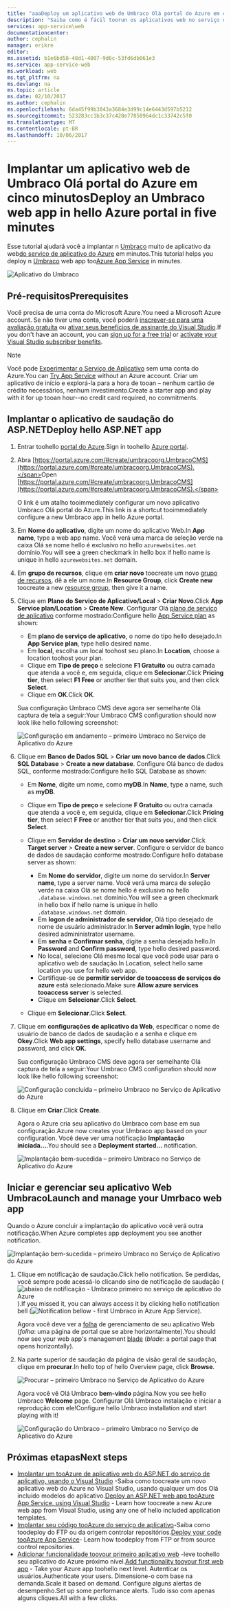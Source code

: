 ```yaml
---
title: "aaaDeploy um aplicativo web de Umbraco Olá portal do Azure em cinco minutos | Microsoft Docs"
description: "Saiba como é fácil toorun os aplicativos web no serviço de aplicativo ao implantar um aplicativo ASP.NET de exemplo. Veja os resultados imediatamente."
services: app-service\web
documentationcenter: 
author: cephalin
manager: erikre
editor: 
ms.assetid: b1e6bd58-48d1-4007-9d6c-53fd6db061e3
ms.service: app-service-web
ms.workload: web
ms.tgt_pltfrm: na
ms.devlang: na
ms.topic: article
ms.date: 02/10/2017
ms.author: cephalin
ms.openlocfilehash: 6da45f99b3043a3684e3d99c14e6443d597b5212
ms.sourcegitcommit: 523283cc1b3c37c428e77850964dc1c33742c5f0
ms.translationtype: MT
ms.contentlocale: pt-BR
ms.lasthandoff: 10/06/2017
---
```

# <a name="deploy-an-umbraco-web-app-in-hello-azure-portal-in-five-minutes"></a><span data-ttu-id="cc9af-104">Implantar um aplicativo web de Umbraco Olá portal do Azure em cinco minutos</span><span class="sxs-lookup"><span data-stu-id="cc9af-104">Deploy an Umbraco web app in hello Azure portal in five minutes</span></span>

<span data-ttu-id="cc9af-105">Esse tutorial ajudará você a implantar n [Umbraco](https://our.umbraco.org/) muito de aplicativo da web[do serviço de aplicativo do Azure](../app-service/app-service-value-prop-what-is.md) em minutos.</span><span class="sxs-lookup"><span data-stu-id="cc9af-105">This tutorial helps you deploy n [Umbraco](https://our.umbraco.org/) web app too[Azure App Service](../app-service/app-service-value-prop-what-is.md) in minutes.</span></span>

![Aplicativo do Umbraco](./media/app-service-web-get-started-dotnet-portal/defaultpage.png)

## <a name="prerequisites"></a><span data-ttu-id="cc9af-107">Pré-requisitos</span><span class="sxs-lookup"><span data-stu-id="cc9af-107">Prerequisites</span></span>
<span data-ttu-id="cc9af-108">Você precisa de uma conta do Microsoft Azure.</span><span class="sxs-lookup"><span data-stu-id="cc9af-108">You need a Microsoft Azure account.</span></span> <span data-ttu-id="cc9af-109">Se não tiver uma conta, você poderá [inscrever-se para uma avaliação gratuita](https://azure.microsoft.com/pricing/free-trial/?WT.mc_id=A261C142F) ou [ativar seus benefícios de assinante do Visual Studio](https://azure.microsoft.com/pricing/member-offers/msdn-benefits-details/?WT.mc_id=A261C142F).</span><span class="sxs-lookup"><span data-stu-id="cc9af-109">If you don't have an account, you can [sign up for a free trial](https://azure.microsoft.com/pricing/free-trial/?WT.mc_id=A261C142F) or [activate your Visual Studio subscriber benefits](https://azure.microsoft.com/pricing/member-offers/msdn-benefits-details/?WT.mc_id=A261C142F).</span></span>

> [!NOTE]
> <span data-ttu-id="cc9af-110">Você pode [Experimentar o Serviço de Aplicativo](https://azure.microsoft.com/try/app-service/) sem uma conta do Azure.</span><span class="sxs-lookup"><span data-stu-id="cc9af-110">You can [Try App Service](https://azure.microsoft.com/try/app-service/) without an Azure account.</span></span> <span data-ttu-id="cc9af-111">Criar um aplicativo de início e explorá-la para a hora de tooan – nenhum cartão de crédito necessários, nenhum investimento.</span><span class="sxs-lookup"><span data-stu-id="cc9af-111">Create a starter app and play with it for up tooan hour--no credit card required, no commitments.</span></span>
> 
> 

## <a name="deploy-hello-aspnet-app"></a><span data-ttu-id="cc9af-112">Implantar o aplicativo de saudação do ASP.NET</span><span class="sxs-lookup"><span data-stu-id="cc9af-112">Deploy hello ASP.NET app</span></span>
1. <span data-ttu-id="cc9af-113">Entrar toohello [portal do Azure](https://portal.azure.com).</span><span class="sxs-lookup"><span data-stu-id="cc9af-113">Sign in toohello [Azure portal](https://portal.azure.com).</span></span>

2. <span data-ttu-id="cc9af-114">Abra [https://portal.azure.com/#create/umbracoorg.UmbracoCMS](https://portal.azure.com/#create/umbracoorg.UmbracoCMS).</span><span class="sxs-lookup"><span data-stu-id="cc9af-114">Open [https://portal.azure.com/#create/umbracoorg.UmbracoCMS](https://portal.azure.com/#create/umbracoorg.UmbracoCMS).</span></span>

    <span data-ttu-id="cc9af-115">O link é um atalho tooimmediately configurar um novo aplicativo Umbraco Olá portal do Azure.</span><span class="sxs-lookup"><span data-stu-id="cc9af-115">This link is a shortcut tooimmediately configure a new Umbraco app in hello Azure portal.</span></span>

3. <span data-ttu-id="cc9af-116">Em **Nome do aplicativo**, digite um nome do aplicativo Web.</span><span class="sxs-lookup"><span data-stu-id="cc9af-116">In **App name**, type a web app name.</span></span> <span data-ttu-id="cc9af-117">Você verá uma marca de seleção verde na caixa Olá se nome hello é exclusivo no hello `azurewebsites.net` domínio.</span><span class="sxs-lookup"><span data-stu-id="cc9af-117">You will see a green checkmark in hello box if hello name is unique in hello `azurewebsites.net` domain.</span></span>
   
5. <span data-ttu-id="cc9af-118">Em **grupo de recursos**, clique em **criar novo** toocreate um novo [grupo de recursos](../azure-resource-manager/resource-group-overview.md), dê a ele um nome.</span><span class="sxs-lookup"><span data-stu-id="cc9af-118">In **Resource Group**, click **Create new** toocreate a new [resource group](../azure-resource-manager/resource-group-overview.md), then give it a name.</span></span>

7. <span data-ttu-id="cc9af-119">Clique em **Plano do Serviço de Aplicativo/Local** > **Criar Novo**.</span><span class="sxs-lookup"><span data-stu-id="cc9af-119">Click **App Service plan/Location** > **Create New**.</span></span> <span data-ttu-id="cc9af-120">Configurar Olá [plano de serviço de aplicativo](../app-service/azure-web-sites-web-hosting-plans-in-depth-overview.md) conforme mostrado:</span><span class="sxs-lookup"><span data-stu-id="cc9af-120">Configure hello [App Service plan](../app-service/azure-web-sites-web-hosting-plans-in-depth-overview.md) as shown:</span></span>

    - <span data-ttu-id="cc9af-121">Em **plano de serviço de aplicativo**, o nome do tipo hello desejado.</span><span class="sxs-lookup"><span data-stu-id="cc9af-121">In **App Service plan**, type hello desired name.</span></span>
    - <span data-ttu-id="cc9af-122">Em **local**, escolha um local toohost seu plano.</span><span class="sxs-lookup"><span data-stu-id="cc9af-122">In **Location**, choose a location toohost your plan.</span></span>
    - <span data-ttu-id="cc9af-123">Clique em **Tipo de preço** e selecione **F1 Gratuito** ou outra camada que atenda a você e, em seguida, clique em **Selecionar**.</span><span class="sxs-lookup"><span data-stu-id="cc9af-123">Click **Pricing tier**, then select **F1 Free** or another tier that suits you, and then click **Select**.</span></span>
    - <span data-ttu-id="cc9af-124">Clique em **OK**.</span><span class="sxs-lookup"><span data-stu-id="cc9af-124">Click **OK**.</span></span>

    <span data-ttu-id="cc9af-125">Sua configuração Umbraco CMS deve agora ser semelhante Olá captura de tela a seguir:</span><span class="sxs-lookup"><span data-stu-id="cc9af-125">Your Umbraco CMS configuration should now look like hello following screenshot:</span></span>

    ![Configuração em andamento – primeiro Umbraco no Serviço de Aplicativo do Azure](./media/app-service-web-get-started-dotnet-portal/configure-in-progress.png)

12. <span data-ttu-id="cc9af-127">Clique em **Banco de Dados SQL** > **Criar um novo banco de dados**.</span><span class="sxs-lookup"><span data-stu-id="cc9af-127">Click **SQL Database** > **Create a new database**.</span></span> <span data-ttu-id="cc9af-128">Configure Olá banco de dados SQL, conforme mostrado:</span><span class="sxs-lookup"><span data-stu-id="cc9af-128">Configure hello SQL Database as shown:</span></span>

    - <span data-ttu-id="cc9af-129">Em **Nome**, digite um nome, como **myDB**.</span><span class="sxs-lookup"><span data-stu-id="cc9af-129">In **Name**, type a name, such as **myDB**.</span></span>
    - <span data-ttu-id="cc9af-130">Clique em **Tipo de preço** e selecione **F Gratuito** ou outra camada que atenda a você e, em seguida, clique em **Selecionar**.</span><span class="sxs-lookup"><span data-stu-id="cc9af-130">Click **Pricing tier**, then select **F Free** or another tier that suits you, and then click **Select**.</span></span>
    - <span data-ttu-id="cc9af-131">Clique em **Servidor de destino** > **Criar um novo servidor**.</span><span class="sxs-lookup"><span data-stu-id="cc9af-131">Click **Target server** > **Create a new server**.</span></span> <span data-ttu-id="cc9af-132">Configure o servidor de banco de dados de saudação conforme mostrado:</span><span class="sxs-lookup"><span data-stu-id="cc9af-132">Configure hello database server as shown:</span></span>

        - <span data-ttu-id="cc9af-133">Em **Nome do servidor**, digite um nome do servidor.</span><span class="sxs-lookup"><span data-stu-id="cc9af-133">In **Server name**, type a server name.</span></span> <span data-ttu-id="cc9af-134">Você verá uma marca de seleção verde na caixa Olá se nome hello é exclusivo no hello `.database.windows.net` domínio.</span><span class="sxs-lookup"><span data-stu-id="cc9af-134">You will see a green checkmark in hello box if hello name is unique in hello `.database.windows.net` domain.</span></span>
        - <span data-ttu-id="cc9af-135">Em **logon de administrador de servidor**, Olá tipo desejado de nome de usuário administrador.</span><span class="sxs-lookup"><span data-stu-id="cc9af-135">In **Server admin login**, type hello desired admininistrator username.</span></span>
        - <span data-ttu-id="cc9af-136">Em **senha** e **Confirmar senha**, digite a senha desejada hello.</span><span class="sxs-lookup"><span data-stu-id="cc9af-136">In **Password** and **Confirm password**, type hello desired password.</span></span>
        - <span data-ttu-id="cc9af-137">No local, selecione Olá mesmo local que você pode usar para o aplicativo web de saudação.</span><span class="sxs-lookup"><span data-stu-id="cc9af-137">In Location, select hello same location you use for hello web app.</span></span>
        - <span data-ttu-id="cc9af-138">Certifique-se de **permitir servidor de tooaccess de serviços do azure** está selecionado.</span><span class="sxs-lookup"><span data-stu-id="cc9af-138">Make sure **Allow azure services tooaccess server** is selected.</span></span>
        - <span data-ttu-id="cc9af-139">Clique em **Selecionar**.</span><span class="sxs-lookup"><span data-stu-id="cc9af-139">Click **Select**.</span></span>
    
    - <span data-ttu-id="cc9af-140">Clique em **Selecionar**.</span><span class="sxs-lookup"><span data-stu-id="cc9af-140">Click **Select**.</span></span>

13. <span data-ttu-id="cc9af-141">Clique em **configurações de aplicativo da Web**, especificar o nome de usuário de banco de dados de saudação e a senha e clique em **Okey**.</span><span class="sxs-lookup"><span data-stu-id="cc9af-141">Click **Web app settings**, specify hello database username and password, and click **OK**.</span></span>

    <span data-ttu-id="cc9af-142">Sua configuração Umbraco CMS deve agora ser semelhante Olá captura de tela a seguir:</span><span class="sxs-lookup"><span data-stu-id="cc9af-142">Your Umbraco CMS configuration should now look like hello following screenshot:</span></span>

    ![Configuração concluída – primeiro Umbraco no Serviço de Aplicativo do Azure](./media/app-service-web-get-started-dotnet-portal/configure-complete.png)

14. <span data-ttu-id="cc9af-144">Clique em **Criar**.</span><span class="sxs-lookup"><span data-stu-id="cc9af-144">Click **Create**.</span></span>
    
    <span data-ttu-id="cc9af-145">Agora o Azure cria seu aplicativo do Umbraco com base em sua configuração.</span><span class="sxs-lookup"><span data-stu-id="cc9af-145">Azure now creates your Umbraco app based on your configuration.</span></span> <span data-ttu-id="cc9af-146">Você deve ver uma notificação **Implantação iniciada...**.</span><span class="sxs-lookup"><span data-stu-id="cc9af-146">You should see a **Deployment started...** notification.</span></span>

    ![Implantação bem-sucedida – primeiro Umbraco no Serviço de Aplicativo do Azure](./media/app-service-web-get-started-dotnet-portal/deployment-started.png)
   
## <a name="launch-and-manage-your-umrbaco-web-app"></a><span data-ttu-id="cc9af-148">Iniciar e gerenciar seu aplicativo Web Umbraco</span><span class="sxs-lookup"><span data-stu-id="cc9af-148">Launch and manage your Umrbaco web app</span></span>

<span data-ttu-id="cc9af-149">Quando o Azure concluir a implantação do aplicativo você verá outra notificação.</span><span class="sxs-lookup"><span data-stu-id="cc9af-149">When Azure completes app deployment you see another notification.</span></span>

![Implantação bem-sucedida – primeiro Umbraco no Serviço de Aplicativo do Azure](./media/app-service-web-get-started-dotnet-portal/deployment-succeeded.png)

1. <span data-ttu-id="cc9af-151">Clique em notificação de saudação.</span><span class="sxs-lookup"><span data-stu-id="cc9af-151">Click hello notification.</span></span> <span data-ttu-id="cc9af-152">Se perdidas, você sempre pode acessá-lo clicando sino de notificação de saudação (![abaixo de notificação - Umbraco primeiro no serviço de aplicativo do Azure](./media/app-service-web-get-started-dotnet-portal/notification.png)).</span><span class="sxs-lookup"><span data-stu-id="cc9af-152">If you missed it, you can always access it by clicking hello notification bell (![Notification bellow - first Umbraco in Azure App Service](./media/app-service-web-get-started-dotnet-portal/notification.png)).</span></span>

    <span data-ttu-id="cc9af-153">Agora você deve ver a [folha](../azure-resource-manager/resource-group-portal.md#manage-resources) de gerenciamento de seu aplicativo Web (*folha*: uma página de portal que se abre horizontalmente).</span><span class="sxs-lookup"><span data-stu-id="cc9af-153">You should now see your web app's management [blade](../azure-resource-manager/resource-group-portal.md#manage-resources) (*blade*: a portal page that opens horizontally).</span></span>

3. <span data-ttu-id="cc9af-154">Na parte superior de saudação da página de visão geral de saudação, clique em **procurar**.</span><span class="sxs-lookup"><span data-stu-id="cc9af-154">In hello top of hello Overview page, click **Browse**.</span></span>
   
    ![Procurar – primeiro Umbraco no Serviço de Aplicativo do Azure](./media/app-service-web-get-started-dotnet-portal/browse.png)

    <span data-ttu-id="cc9af-156">Agora você vê Olá Umbraco **bem-vindo** página.</span><span class="sxs-lookup"><span data-stu-id="cc9af-156">Now you see hello Umbraco **Welcome** page.</span></span> <span data-ttu-id="cc9af-157">Configurar Olá Umbraco instalação e iniciar a reprodução com ele!</span><span class="sxs-lookup"><span data-stu-id="cc9af-157">Configure hello Umbraco installation and start playing with it!</span></span>

    ![Configuração do Umbraco – primeiro Umbraco no Serviço de Aplicativo do Azure](./media/app-service-web-get-started-dotnet-portal/umbraco-config.png)
    
## <a name="next-steps"></a><span data-ttu-id="cc9af-159">Próximas etapas</span><span class="sxs-lookup"><span data-stu-id="cc9af-159">Next steps</span></span>
* <span data-ttu-id="cc9af-160">[Implantar um tooAzure de aplicativo web do ASP.NET do serviço de aplicativo, usando o Visual Studio](app-service-web-get-started-dotnet.md) -Saiba como toocreate um novo aplicativo web do Azure no Visual Studio, usando qualquer um dos Olá incluído modelos do aplicativo.</span><span class="sxs-lookup"><span data-stu-id="cc9af-160">[Deploy an ASP.NET web app tooAzure App Service, using Visual Studio](app-service-web-get-started-dotnet.md) - Learn how toocreate a new Azure web app from Visual Studio, using any one of hello included application templates.</span></span>
* <span data-ttu-id="cc9af-161">[Implantar seu código tooAzure do serviço de aplicativo](web-sites-deploy.md)-Saiba como toodeploy do FTP ou da origem controlar repositórios.</span><span class="sxs-lookup"><span data-stu-id="cc9af-161">[Deploy your code tooAzure App Service](web-sites-deploy.md)- Learn how toodeploy from FTP or from source control repositories.</span></span>
* <span data-ttu-id="cc9af-162">[Adicionar funcionalidade tooyour primeiro aplicativo web](app-service-web-get-started-2.md) -leve toohello seu aplicativo do Azure próximo nível.</span><span class="sxs-lookup"><span data-stu-id="cc9af-162">[Add functionality tooyour first web app](app-service-web-get-started-2.md) - Take your Azure app toohello next level.</span></span> <span data-ttu-id="cc9af-163">Autenticar os usuários.</span><span class="sxs-lookup"><span data-stu-id="cc9af-163">Authenticate your users.</span></span> <span data-ttu-id="cc9af-164">Dimensione-o com base na demanda.</span><span class="sxs-lookup"><span data-stu-id="cc9af-164">Scale it based on demand.</span></span> <span data-ttu-id="cc9af-165">Configure alguns alertas de desempenho.</span><span class="sxs-lookup"><span data-stu-id="cc9af-165">Set up some performance alerts.</span></span> <span data-ttu-id="cc9af-166">Tudo isso com apenas alguns cliques.</span><span class="sxs-lookup"><span data-stu-id="cc9af-166">All with a few clicks.</span></span>
